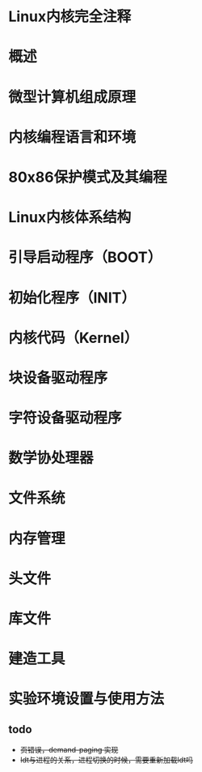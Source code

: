 # Linux内核完全注释


# 概述
# 微型计算机组成原理
# 内核编程语言和环境
# 80x86保护模式及其编程
# Linux内核体系结构
# 引导启动程序（BOOT）
# 初始化程序（INIT）
# 内核代码（Kernel）
# 块设备驱动程序
# 字符设备驱动程序
# 数学协处理器
# 文件系统
# 内存管理
# 头文件
# 库文件
# 建造工具
# 实验环境设置与使用方法

## todo
- ~~页错误，demand-paging 实现~~
- ~~ldt与进程的关系，进程切换的时候，需要重新加载ldt吗~~